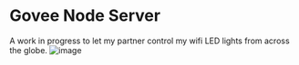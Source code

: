 # Govee Node Server
A work in progress to let my partner control my wifi LED lights from across the globe.
![image](https://user-images.githubusercontent.com/50963144/195835921-b52a92f7-2cbb-40e4-9d7c-d00af65f4df9.png)
